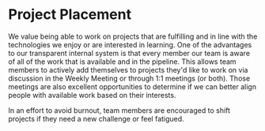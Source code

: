 # Project Placement

We value being able to work on projects that are fulfilling and in line with the technologies we enjoy or are interested in learning. One of the advantages to our transparent internal system is that every member our team is aware of all of the work that is available and in the pipeline. This allows team members to actively add themselves to projects they'd like to work on via discussion in the Weekly Meeting or through 1:1 meetings (or both). Those meetings are also excellent opportunities to determine if we can better align people with available work based on their interests.

In an effort to avoid burnout, team members are encouraged to shift projects if they need a new challenge or feel fatigued.
